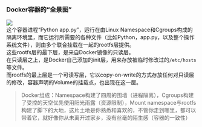 ### Docker容器的“全景图”
![](https://github.com/Feng-Xu/feng-xu.github.io/blob/master/my_image/Docker%E5%85%A8%E6%99%AF%E5%9B%BE.png)  
这个容器进程“Python app.py”，运行在由Linux Namespace和Cgroups构成的隔离环境里，而它运行所需要的各种文件（比如Python，app.py，以及整个操作系统文件），则由多个联合挂载在一起的rootfs层提供。  
这些rootfs层的最下层，是来自Docker镜像的只读层。  
在只读层之上，是Docker自己添加的init层，用来存放被临时修改过的`/etc/hosts`等文件。  
而rootfs的最上层是一个可读写层，它以copy-on-write的方式存放任何对只读层的修改，容器声明的Volume的挂载点，也出现在这一层。
> Docker组成：Namespace构建了四周的围墙（进程隔离），Cgroups构建了受控的天空优先使用阳光雨露（资源限制），Mount namespace与rootfs构建了脚下的大地，这片土地是你熟悉和喜欢的，不管你走到哪里，都可以带着它，就好像你从未离开过家乡，没有丝毫的陌生感（容器的一致性）  
